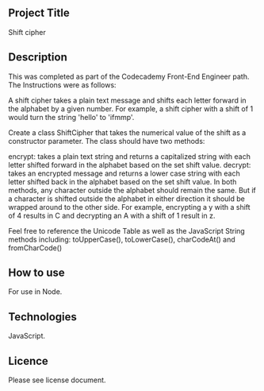 ## Project Title
Shift cipher
## Description
This was completed as part of the Codecademy Front-End Engineer path. The Instructions were as follows:

A shift cipher takes a plain text message and shifts each letter forward in the alphabet by a given number. For example, a shift cipher with a shift of 1 would turn the string 'hello' to 'ifmmp'.

Create a class ShiftCipher that takes the numerical value of the shift as a constructor parameter. The class should have two methods:

encrypt: takes a plain text string and returns a capitalized string with each letter shifted forward in the alphabet based on the set shift value.
decrypt: takes an encrypted message and returns a lower case string with each letter shifted back in the alphabet based on the set shift value.
In both methods, any character outside the alphabet should remain the same.
But if a character is shifted outside the alphabet in either direction it should be wrapped around to the other side. For example, encrypting a y with a shift of 4 results in C and decrypting an A with a shift of 1 result in z.

Feel free to reference the Unicode Table as well as the JavaScript String methods including: toUpperCase(), toLowerCase(), charCodeAt() and fromCharCode()


## How to use
For use in Node.
## Technologies
JavaScript.
## Licence
Please see license document.

